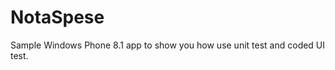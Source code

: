 NotaSpese
=========

Sample Windows Phone 8.1 app to show you how use unit test and coded UI test. 
